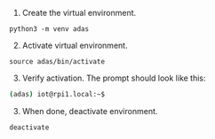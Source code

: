 1. Create the virtual environment.

```shell
python3 -m venv adas
```
2. Activate virtual environment.

```shell
source adas/bin/activate
```

3. Verify activation. The prompt should look like this:

```zsh
(adas) iot@rpi1.local:~$
```

3. When done, deactivate environment.

```zsh
deactivate
```

